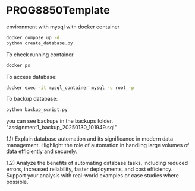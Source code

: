 # PROG8850Template
environment with mysql with docker container

```bash
docker compose up -d
python create_database.py
```

To check running container
```bash
docker ps
```

To access database:

```bash
docker exec -it mysql_container mysql -u root -p
```

To backup database:

```bash
python backup_script.py
```

you can see backups in the backups folder.
"assignment1_backup_20250130_101949.sql"


1.1) Explain database automation and its significance in modern data management. Highlight
the role of automation in handling large volumes of data efficiently and securely.



1.2) Analyze the benefits of automating database tasks, including reduced errors, increased
reliability, faster deployments, and cost efficiency. Support your analysis with real-world
examples or case studies where possible.

